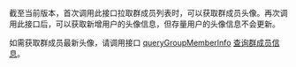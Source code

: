 <div class="mk-hint">

截至当前版本，首次调用此接口拉取群成员列表时，可以获取群成员头像。再次调用此接口后，可以获取新增用户的头像信息，但存量用户的头像信息不会更新。

如需获取群成员最新头像，请调用接口 [queryGroupMemberInfo](@queryGroupMemberList) <a href="#queryGroupMemberInfo">查询群成员信息</a>。
</div>

